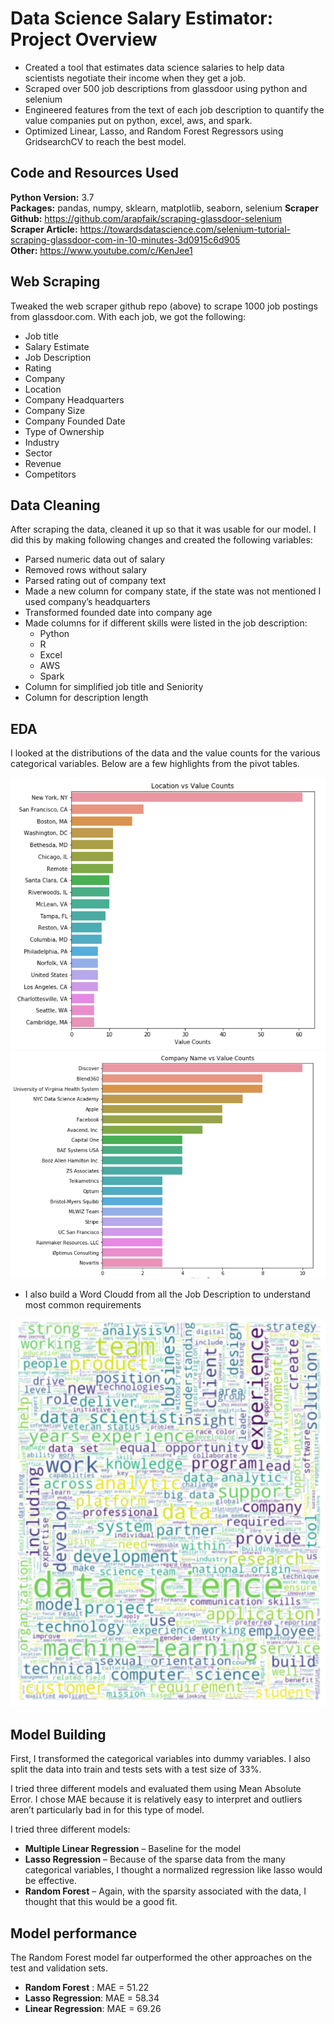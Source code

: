 # Data Science Salary Estimator: Project Overview 
* Created a tool that estimates data science salaries to help data scientists negotiate their income when they get a job.
* Scraped over 500 job descriptions from glassdoor using python and selenium
* Engineered features from the text of each job description to quantify the value companies put on python, excel, aws, and spark. 
* Optimized Linear, Lasso, and Random Forest Regressors using GridsearchCV to reach the best model. 

## Code and Resources Used 
**Python Version:** 3.7  
**Packages:** pandas, numpy, sklearn, matplotlib, seaborn, selenium 
**Scraper Github:** https://github.com/arapfaik/scraping-glassdoor-selenium  
**Scraper Article:** https://towardsdatascience.com/selenium-tutorial-scraping-glassdoor-com-in-10-minutes-3d0915c6d905  
**Other:** https://www.youtube.com/c/KenJee1

## Web Scraping
Tweaked the web scraper github repo (above) to scrape 1000 job postings from glassdoor.com. With each job, we got the following:
*	Job title
*	Salary Estimate
*	Job Description
*	Rating
*	Company 
*	Location
*	Company Headquarters 
*	Company Size
*	Company Founded Date
*	Type of Ownership 
*	Industry
*	Sector
*	Revenue
*	Competitors 

## Data Cleaning
After scraping the data, cleaned it up so that it was usable for our model. I did this by making following changes and created the following variables:

*	Parsed numeric data out of salary 
*	Removed rows without salary 
*	Parsed rating out of company text 
*	Made a new column for company state, if the state was not mentioned I used company’s headquarters
*	Transformed founded date into company age 
*	Made columns for if different skills were listed in the job description:
    * Python  
    * R  
    * Excel  
    * AWS  
    * Spark 
*	Column for simplified job title and Seniority 
*	Column for description length 

## EDA
I looked at the distributions of the data and the value counts for the various categorical variables. Below are a few highlights from the pivot tables. 

![alt text](https://github.com/sid123github/DS_Salary_Predictor/blob/master/EDA_Images/Jobs_by_Location.PNG "Job Opportunities by State")
![alt text](https://github.com/sid123github/DS_Salary_Predictor/blob/master/EDA_Images/top_Companies.PNG "Top Hiring Companies")

* I also build a Word Cloudd from all the Job Description to understand most common requirements

![alt text](https://github.com/sid123github/DS_Salary_Predictor/blob/master/EDA_Images/WordCloud_JobDescription.PNG "Word Cloud for Job Descriptions")

## Model Building 

First, I transformed the categorical variables into dummy variables. I also split the data into train and tests sets with a test size of 33%.   

I tried three different models and evaluated them using Mean Absolute Error. I chose MAE because it is relatively easy to interpret and outliers aren’t particularly bad in for this type of model.   

I tried three different models:
*	**Multiple Linear Regression** – Baseline for the model
*	**Lasso Regression** – Because of the sparse data from the many categorical variables, I thought a normalized regression like lasso would be effective.
*	**Random Forest** – Again, with the sparsity associated with the data, I thought that this would be a good fit. 

## Model performance
The Random Forest model far outperformed the other approaches on the test and validation sets. 
*	**Random Forest** : MAE = 51.22
*	**Lasso Regression**: MAE = 58.34
*	**Linear Regression**: MAE = 69.26
